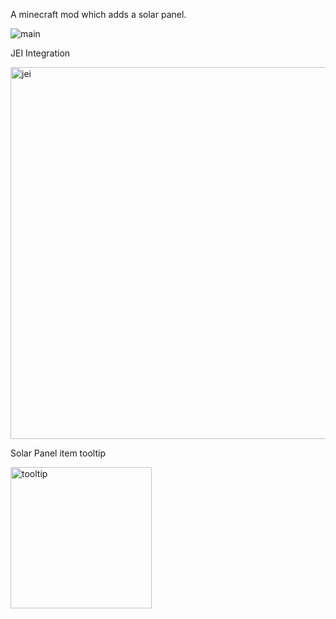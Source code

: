 A minecraft mod which adds a solar panel. 

![main](https://github.com/Faran23/SolarPanels/assets/48932738/eb55bb7c-a946-4a75-a9cf-979695ef7d75)


JEI Integration

<img width="595" alt="jei" src="https://github.com/Faran23/SolarPanels/assets/48932738/d03d08c9-40eb-4d33-b018-9059bd129a57">


Solar Panel item tooltip


<img width="226" alt="tooltip" src="https://github.com/Faran23/SolarPanels/assets/48932738/0c5ab0eb-1246-432c-9824-e89636f2f95e">
